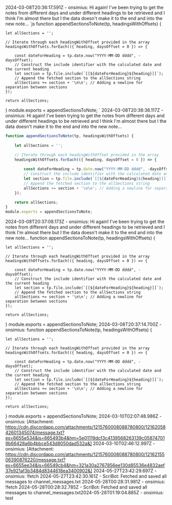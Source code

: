 2024-03-08T20:36:17.591Z - onsimius: Hi again! I've been trying to get the  notes from different days and under different headings to be retrieved and I think I'm almost there but I the data doesn't make it to the end and into the new note... 
`js
function appendSectionsToNote(tp, headingsWithOffsets) {
    
    let allSections = '';

    // Iterate through each headingWithOffset provided in the array
    headingsWithOffsets.forEach(({ heading, daysOffset = 0 }) => {
        
        const dateForHeading = tp.date.now("YYYY-MM-DD dddd", -daysOffset);
        // Construct the include identifier with the calculated date and the current heading
        let section = tp.file.include(`[[${dateForHeading}${heading}]]`);
        // Append the fetched section to the allSections string
        allSections += section + '\n\n'; // Adding a newline for separation between sections
    });

    return allSections;
}
module.exports = appendSectionsToNote;
`
2024-03-08T20:36:36.117Z - onsimius: Hi again! I've been trying to get the  notes from different days and under different headings to be retrieved and I think I'm almost there but I the data doesn't make it to the end and into the new note... 
```js
function appendSectionsToNote(tp, headingsWithOffsets) {
    
    let allSections = '';

    // Iterate through each headingWithOffset provided in the array
    headingsWithOffsets.forEach(({ heading, daysOffset = 0 }) => {
        
        const dateForHeading = tp.date.now("YYYY-MM-DD dddd", -daysOffset);
        // Construct the include identifier with the calculated date and the current heading
        let section = tp.file.include(`[[${dateForHeading}${heading}]]`);
        // Append the fetched section to the allSections string
        allSections += section + '\n\n'; // Adding a newline for separation between sections
    });

    return allSections;
}
module.exports = appendSectionsToNote;
```
2024-03-08T20:37:08.173Z - onsimius: Hi again! I've been trying to get the  notes from different days and under different headings to be retrieved and I think I'm almost there but I the data doesn't make it to the end and into the new note... 
function appendSectionsToNote(tp, headingsWithOffsets) {
    
    let allSections = '';

    // Iterate through each headingWithOffset provided in the array
    headingsWithOffsets.forEach(({ heading, daysOffset = 0 }) => {
        
        const dateForHeading = tp.date.now("YYYY-MM-DD dddd", -daysOffset);
        // Construct the include identifier with the calculated date and the current heading
        let section = tp.file.include(`[[${dateForHeading}${heading}]]`);
        // Append the fetched section to the allSections string
        allSections += section + '\n\n'; // Adding a newline for separation between sections
    });

    return allSections;
}
module.exports = appendSectionsToNote;
2024-03-08T20:37:14.700Z - onsimius: function appendSectionsToNote(tp, headingsWithOffsets) {
    
    let allSections = '';

    // Iterate through each headingWithOffset provided in the array
    headingsWithOffsets.forEach(({ heading, daysOffset = 0 }) => {
        
        const dateForHeading = tp.date.now("YYYY-MM-DD dddd", -daysOffset);
        // Construct the include identifier with the calculated date and the current heading
        let section = tp.file.include(`[[${dateForHeading}${heading}]]`);
        // Append the fetched section to the allSections string
        allSections += section + '\n\n'; // Adding a newline for separation between sections
    });

    return allSections;
}
module.exports = appendSectionsToNote;
2024-03-10T02:07:48.986Z - onsimius:  [Attachment: https://cdn.discordapp.com/attachments/1215760008088780800/1216205842601345074/message.txt?ex=6655e534&is=665493b4&hm=5e01119dcf3c4139568263139c058747019b66428a6b4bbce543d8050dad532a&]
2024-03-10T02:46:12.997Z - onsimius:  [Attachment: https://cdn.discordapp.com/attachments/1215760008088780800/1216215506390876220/message.txt?ex=6655ee34&is=66549cb4&hm=321a30a2767856ee130d85536e4832aef37e921af3b3484d8344618ea3400902&]
2024-05-27T23:42:29.697Z - onsimius: !fetch
2024-05-27T23:42:30.161Z - ScriBot: Fetched and saved all messages to channel_messages.txt
2024-05-28T00:28:31.981Z - onsimius: !fetch
2024-05-28T00:28:32.785Z - ScriBot: Fetched and saved all messages to channel_messages.txt2024-05-28T01:19:04.885Z - onsimius: test
